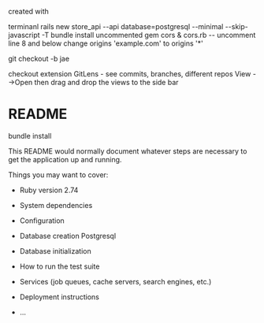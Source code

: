 created with 

terminanl rails new store_api --api database=postgresql --minimal --skip-javascript -T
bundle install
uncommented gem cors & cors.rb -- uncomment line 8 and below change    origins 'example.com' to    origins '*'

git checkout -b jae


checkout extension GitLens - see commits, branches, different repos
View -->Open then drag and drop the views to the side bar



# README
bundle install



This README would normally document whatever steps are necessary to get the
application up and running.

Things you may want to cover:

* Ruby version
2.74

* System dependencies

* Configuration

* Database creation
Postgresql

* Database initialization

* How to run the test suite

* Services (job queues, cache servers, search engines, etc.)

* Deployment instructions

* ...
